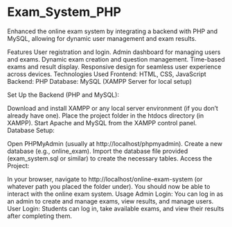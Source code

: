 # Exam_System_PHP
Enhanced the online exam system by integrating a backend with PHP and MySQL, allowing for dynamic user management and exam results.

Features
User registration and login.
Admin dashboard for managing users and exams.
Dynamic exam creation and question management.
Time-based exams and result display.
Responsive design for seamless user experience across devices.
Technologies Used
Frontend: HTML, CSS, JavaScript
Backend: PHP
Database: MySQL (XAMPP Server for local setup)


Set Up the Backend (PHP and MySQL):

Download and install XAMPP or any local server environment (if you don’t already have one).
Place the project folder in the htdocs directory (in XAMPP).
Start Apache and MySQL from the XAMPP control panel.
Database Setup:

Open PHPMyAdmin (usually at http://localhost/phpmyadmin).
Create a new database (e.g., online_exam).
Import the database file provided (exam_system.sql or similar) to create the necessary tables.
Access the Project:

In your browser, navigate to http://localhost/online-exam-system (or whatever path you placed the folder under).
You should now be able to interact with the online exam system.
Usage
Admin Login: You can log in as an admin to create and manage exams, view results, and manage users.
User Login: Students can log in, take available exams, and view their results after completing them.

